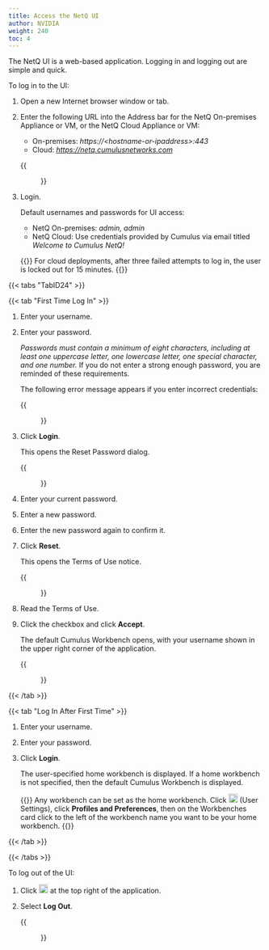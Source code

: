 ```yaml
---
title: Access the NetQ UI
author: NVIDIA
weight: 240
toc: 4
---
```

The NetQ UI is a web-based application. Logging in and logging out are simple and quick.

To log in to the UI:

1. Open a new Internet browser window or tab.
2. Enter the following URL into the Address bar for the NetQ On-premises Appliance or VM, or the NetQ Cloud Appliance or VM:  
    - On-premises: *https://\<hostname-or-ipaddress\>:443*  
    - Cloud: *https://netq.cumulusnetworks.com*

    {{<figure src="/images/netq/access-ui-login-screen-310.png" width="600" >}}

3. Login.

    Default usernames and passwords for UI access:  
    - NetQ On-premises: *admin, admin*
    - NetQ Cloud: Use credentials provided by Cumulus via email titled *Welcome to Cumulus NetQ\!*

    {{<notice tip>}}
For cloud deployments, after three failed attempts to log in, the user is locked out for 15 minutes.
    {{</notice>}}

{{< tabs "TabID24" >}}

{{< tab "First Time Log In" >}}

1. Enter your username.

2. Enter your password.

    *Passwords must contain a minimum of eight characters, including at least one uppercase letter, one lowercase letter, one special character, and one number.* If you do not enter a strong enough password, you are reminded of these requirements.

    The following error message appears if you enter incorrect credentials:

    {{<figure src="/images/netq/access-ui-cred-error-310.png" width="250">}}

3. Click **Login**.

    This opens the Reset Password dialog.

    {{<figure src="/images/netq/access-ui-reset-pswd-310.png" width="250">}}

4. Enter your current password.

5. Enter a new password.

6. Enter the new password again to confirm it.

7. Click **Reset**.

    This opens the Terms of Use notice.

     {{<figure src="/images/netq/access-ui-terms-310.png" width="350">}}

8. Read the Terms of Use.

9. Click the checkbox and click **Accept**.

    The default Cumulus Workbench opens, with your username shown in the upper right corner of the application.

    {{<figure src="/images/netq/access-ui-cumulus-wb-310.png" width="700">}}

{{< /tab >}}

{{< tab "Log In After First Time" >}}

1. Enter your username.

2. Enter your password.

3. Click **Login**.

    The user-specified home workbench is displayed. If a home workbench is not specified, then the default Cumulus Workbench is displayed.

    {{<notice tip>}}
Any workbench can be set as the home workbench. Click <img src="https://icons.cumulusnetworks.com/17-Users/19-Natural-Close%20Up-Single%20User-Man/single-man-circle.svg" height="18" width="18"/> (User Settings), click <strong>Profiles and Preferences</strong>, then on the Workbenches card click to the left of the workbench name you want to be your home workbench.
    {{</notice>}}

{{< /tab >}}

{{< /tabs >}}

To log out of the UI:

1. Click <img src="https://icons.cumulusnetworks.com/17-Users/19-Natural-Close%20Up-Single%20User-Man/single-man-circle.svg" height="18" width="18"/> at the top right of the application.

2. Select **Log Out**.  

    {{<figure src="/images/netq/access-ui-logout-230.png" width="150">}}
